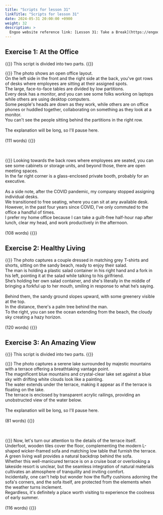 ```yaml
---
title: "Scripts for lesson 31"
linkTitle: "Scripts for lesson 31"
date: 2024-05-31 20:00:00 +0900
weight: 32
description: >
  Engoo website reference link: [Lesson 31: Take a Break](https://engoo.com/app/lessons/describing-pictures-intermediate-describing-pictures-take-a-break/cTT51k6iEeejxzMaSB24oA?category_id=P_HriMOnEeifo0O-yMP42w&course_id=ZZasjsOnEeiHZVOMC0VfdA)
---
```


## Exercise 1: At the Office

{{<alert>}}
This script is divided into two parts.
{{</alert>}}

{{<card header="**1st script**">}}
The photo shows an open office layout. <br/>
On the left side in the front and the right side at the back, you've got rows of desks where employees are sitting at their assigned spots. <br/>
The large, face-to-face tables are divided by low partitions.<br/>
Every desk has a monitor, and you can see some folks working on laptops while others are using desktop computers. <br/>
Some people's heads are down as they work, while others are on office phones or huddled together, collaborating on something as they look at a monitor. <br/>
You can't see the people sitting behind the partitions in the right row. <br/>
<br/>
The explanation will be long, so I'll pause here.<br/>
<br/>
(111 words)
{{</card>}}

　

{{<card header="**2nd script**">}}
Looking towards the back rows where employees are seated, you can see some cabinets or storage units, and beyond those, there are open meeting spaces. <br/>
In the far right corner is a glass-enclosed private booth, probably for an executive.<br/>
<br/>
As a side note, after the COVID pandemic, my company stopped assigning individual desks. <br/>
We transitioned to free seating, where you can sit at any available desk. <br/>
However, in the past four years since COVID, I've only commuted to the office a handful of times. <br/>
I prefer my home office because I can take a guilt-free half-hour nap after lunch, clear my head, and work productively in the afternoon.<br/>
<br/>
(108 words)
{{</card>}}


## Exercise 2: Healthy Living

{{<card header="**Script**">}}
The photo captures a couple dressed in matching grey T-shirts and shorts, sitting on the sandy beach, ready to enjoy their salad. <br/>
The man is holding a plastic salad container in his right hand and a fork in his left, pointing it at the salad while talking to his girlfriend. <br/>
She’s holding her own salad container, and she's literally in the middle of bringing a forkful up to her mouth, smiling in response to what he’s saying. <br/>
<br/>
Behind them, the sandy ground slopes upward, with some greenery visible at the top.<br/>
In the distance, there's a palm tree behind the man.<br/>
To the right, you can see the ocean extending from the beach, the cloudy sky creating a hazy horizon.<br/>
<br/>
(120 words)
{{</card>}}

## Exercise 3: An Amazing View

{{<alert>}}
This script is divided into two parts.
{{</alert>}}

{{<card header="**1st script**">}}
The photo captures a serene lake surrounded by majestic mountains with a terrace offering a breathtaking vantage point.<br/>
The magnificent blue mountains and crystal-clear lake set against a blue sky with drifting white clouds look like a painting.<br/>
The water extends under the terrace, making it appear as if the terrace is floating on the lake. <br/>
The terrace is enclosed by transparent acrylic railings, providing an unobstructed view of the water below. <br/>
<br/>
The explanation will be long, so I'll pause here.<br/>
<br/>
(81 words)
{{</card>}}

　

{{<card header="**2nd script**">}}
Now, let's turn our attention to the details of the terrace itself. <br/>
Underfoot, wooden tiles cover the floor, complementing the modern L-shaped wicker-framed sofa and matching low table that furnish the terrace. <br/>
A green living wall provides a natural backdrop behind the sofa.<br/>
Whether this well-manicured terrace is on a cruise boat or overlooking a lakeside resort is unclear, but the seamless integration of natural materials cultivates an atmosphere of tranquility and inviting comfort. <br/>
Incidentally, one can't help but wonder how the fluffy cushions adorning the sofa's corners, and the sofa itself, are protected from the elements when the weather turns inclement.<br/>
Regardless, it's definitely a place worth visiting to experience the coolness of early summer.<br/>
<br/>
(116 words)
{{</card>}}


